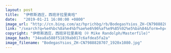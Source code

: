```yaml
---
layout: post
title:  "伊修斯酒庄，西班牙拉里奥哈"
date:   "2019-01-21 16:00:00 +0800"
image_url: "http://cn.bing.com/az/hprichbg/rb/BodegasYsios_ZH-CN7988828707_1920x1080.jpg"
link: "/search?q=%e4%bc%8a%e4%bf%ae%e6%96%af%e9%85%92%e5%ba%84&form=hpcapt&mkt=zh-cn"
copyright: "伊修斯酒庄，西班牙拉里奥哈 (© Mike Randolph/Masterfile)"
image_hash: "34ea8a588f51839ab017c6afdea5fa2a"
image_filename: "BodegasYsios_ZH-CN7988828707_1920x1080.jpg"
---
```

